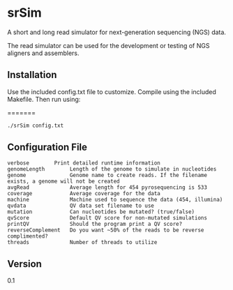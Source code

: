 # srSim

A short and long read simulator for next-generation sequencing (NGS) data. 

The read simulator can be used for the development or testing of NGS aligners and 
assemblers.

Installation
----

Use the included config.txt file to customize. Compile using the included 
Makefile. Then run using:

=======
```bash
./srSim config.txt
```

Configuration File
----
    verbose        Print detailed runtime information
    genomeLength        Length of the genome to simulate in nucleotides
    genome              Genome name to create reads. If the filename exists, a genome will not be created
    avgRead             Average length for 454 pyrosequencing is 533
    coverage            Average coverage for the data
    machine             Machine used to sequence the data (454, illumina)
    qvdata              QV data set filename to use
    mutation            Can nucleotides be mutated? (true/false)
    qvScore             Default QV score for non-mutated simulations
    printQV             Should the program print a QV score?
    reverseComplement   Do you want ~50% of the reads to be reverse complimented?
    threads             Number of threads to utilize


Version
----

0.1

